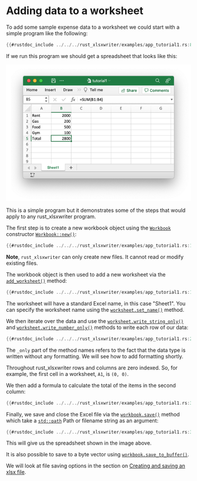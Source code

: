 # Adding data to a worksheet

To add some sample expense data to a worksheet we could start with a simple
program like the following:

```rust
{{#rustdoc_include ../../../rust_xlsxwriter/examples/app_tutorial1.rs:8:}}
```

If we run this program we should get a spreadsheet that looks like this:

![Image of first tutorial 1](../images/tutorial1.png)

This is a simple program but it demonstrates some of the steps that would
apply to any rust_xlsxwriter program.

The first step is to create a new workbook object using the
[`Workbook`] constructor [`Workbook::new()`]:

[`Workbook`]: https://docs.rs/rust_xlsxwriter/latest/rust_xlsxwriter/struct.Workbook.html
[`workbook::new()`]: https://docs.rs/rust_xlsxwriter/latest/rust_xlsxwriter/struct.Workbook.html#method.new


```rust
{{#rustdoc_include ../../../rust_xlsxwriter/examples/app_tutorial1.rs:15}}
```

**Note**, `rust_xlsxwriter` can only create new files. It cannot read or modify
existing files.

The workbook object is then used to add a new worksheet via the
[`add_worksheet()`] method:

[`add_worksheet()`]: https://docs.rs/rust_xlsxwriter/latest/rust_xlsxwriter/struct.Workbook.html#method.add_worksheet



```rust
{{#rustdoc_include ../../../rust_xlsxwriter/examples/app_tutorial1.rs:18}}
```
The worksheet will have a standard Excel name, in this case "Sheet1". You can
specify the worksheet name using the [`worksheet.set_name()`] method.

[`worksheet.set_name()`]: https://docs.rs/rust_xlsxwriter/latest/rust_xlsxwriter/struct.Worksheet.html#method.set_name


We then iterate over the data and use the [`worksheet.write_string_only()`] and
[`worksheet.write_number_only()`] methods to write each row of our data:

[`worksheet.write_string_only()`]: https://docs.rs/rust_xlsxwriter/latest/rust_xlsxwriter/struct.Worksheet.html#method.write_string_only
[`worksheet.write_number_only()`]: https://docs.rs/rust_xlsxwriter/latest/rust_xlsxwriter/struct.Worksheet.html#method.write_number_only



```rust
{{#rustdoc_include ../../../rust_xlsxwriter/examples/app_tutorial1.rs:22:26}}
```

The `_only` part of the method names refers to the fact that the data type is
written without any formatting. We will see how to add formatting shortly.

Throughout rust_xlsxwriter rows and columns are zero indexed. So, for example,
the first cell in a worksheet, `A1`, is `(0, 0)`.

We then add a formula to calculate the total of the items in the second column:

```rust
{{#rustdoc_include ../../../rust_xlsxwriter/examples/app_tutorial1.rs:30}}
```

Finally, we save and close the Excel file via the [`workbook.save()`] method
which take a [`std::path`] Path or filename string as an argument:

[`workbook.save()`]: https://docs.rs/rust_xlsxwriter/latest/rust_xlsxwriter/struct.Workbook.html#method.save


```rust
{{#rustdoc_include ../../../rust_xlsxwriter/examples/app_tutorial1.rs:33}}
```

This will give us the spreadsheet shown in the image above.

It is also possible to save to a byte vector using
[`workbook.save_to_buffer()`].

We will look at file saving options in the section on [Creating and saving an xlsx file](../workbook/saving.md).

[`std::path`]: https://doc.rust-lang.org/std/path/struct.Path.html
[`workbook.save_to_buffer()`]: https://docs.rs/rust_xlsxwriter/latest/rust_xlsxwriter/struct.Workbook.html#method.save_to_buffer
